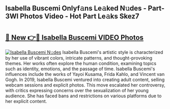 ## Isabella Buscemi Onlyf𝚊ns Le𝚊ked N𝚞des - Part-3Wl Photos Video - Hot Part Le𝚊ks Skez7

# <h2><a href="http://ab2199.deff.icu/?id=Isabella+Buscemi">🔗 New 👉🔴 Isabella Buscemi VIDEO Photos</a></h2>

[![Isabella Buscemi N𝚞des](https://i.imgur.com/rIISA9y.gif)](http://ab2199.deff.icu/?id=Isabella+Buscemi)
Isabella Buscemi's artistic style is characterized by her use of vibrant colors, intricate patterns, and thought-provoking themes. Her works often explore the human condition, examining topics such as identity, emotions, and the passage of time. Isabella Buscemi's influences include the works of Yayoi Kusama, Frida Kahlo, and Vincent van Gogh. In 2019, Isabella Buscemi ventured into creating adult content, selling webcam sessions and explicit photos. This move escalated her controversy, with critics expressing concerns over the sexualization of her young audience. She has faced bans and restrictions on various platforms due to her explicit content.
